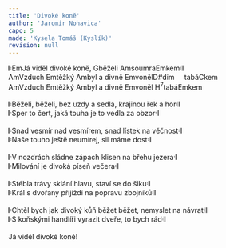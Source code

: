 ```yaml
---
title: 'Divoké koně'
author: 'Jaromír Nohavica'
capo: 5
made: 'Kysela Tomáš (Kyslík)'
revision: null
---
```


<verse number="1:"></verse>&#x1d106;<wrapper><chord>Em</chord></wrapper>Já viděl divoké koně, <wrapper><chord>G</chord></wrapper>běželi <wrapper><chord>Am</chord></wrapper>soumra<wrapper><chord>Em</chord></wrapper>kem&#x1d107;<br>
<wrapper><chord>Am</chord></wrapper>Vzduch <wrapper><chord>Em</chord></wrapper>těžký <wrapper><chord>Am</chord></wrapper>byl a divně <wrapper><chord>Em</chord></wrapper>voněl<wrapper><chord>D#dim</chord></wrapper>&nbsp;&nbsp;&nbsp;&nbsp;&nbsp;tabá<wrapper><chord>C</chord></wrapper>kem<br>
<wrapper><chord>Am</chord></wrapper>Vzduch <wrapper><chord>Em</chord></wrapper>těžký <wrapper><chord>Am</chord></wrapper>byl a divně <wrapper><chord>Em</chord></wrapper>voněl <wrapper><chord>H<sup>7</sup></chord></wrapper>tabá<wrapper><chord>Em</chord></wrapper>kem<br>
<br>
<verse number="2:"></verse>&#x1d106;Běželi, běželi, bez uzdy a sedla, krajinou řek a hor&#x1d107;<br>
&#x1d106;Sper to čert, jaká touha je to vedla za obzor&#x1d107;<br>
<br>
<verse number="3:"></verse>&#x1d106;Snad vesmír nad vesmírem, snad lístek na věčnost&#x1d107;<br>
&#x1d106;Naše touho ještě neumírej, sil máme dost&#x1d107;<br>
<br>
<verse number="4:"></verse>&#x1d106;V nozdrách sládne zápach klisen na břehu jezera&#x1d107;<br>
&#x1d106;Milování je divoká píseň večera&#x1d107;<br>
<br>
<verse number="5:"></verse>&#x1d106;Stébla trávy sklání hlavu, staví se do šiku&#x1d107;<br>
&#x1d106;Král s dvořany přijíždí na popravu zbojníků&#x1d107;<br>
<br>
<verse number="6:"></verse>&#x1d106;Chtěl bych jak divoký kůň běžet běžet, nemyslet na návrat&#x1d107;<br>
&#x1d106;S koňskými handlíři vyrazit dveře, to bych rád&#x1d107;<br>
<br>
Já viděl divoké koně!